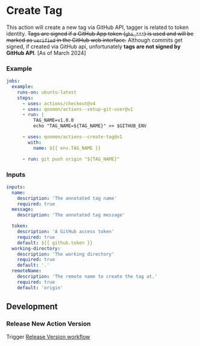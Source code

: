 # Create Tag

This action will create a new tag via GitHub API, tagger is related to token identity.
~~Tags are signed if a GitHub App token (`ghs_***`) is used and will be marked as `verified` in the GitHub web interface.~~
Although commits get signed, if created via GitHub api, unfortunately **tags are not signed by GitHub API**. [As of March 2024]


### Example

```yaml
jobs:
  example:
    runs-on: ubuntu-latest
    steps:
      - uses: actions/checkout@v4
      - uses: qoomon/actions--setup-git-user@v1
      - run: |
          TAG_NAME=v1.0.0
          echo "TAG_NAME=${TAG_NAME}" >> $GITHUB_ENV

      - uses: qoomon/actions--create-tag@v1
        with:
          name: ${{ env.TAG_NAME }}

      - run: git push origin "${TAG_NAME}"
```

### Inputs

```yaml
inputs:
  name:
    description: 'The annotated tag name'
    required: true
  message:
    description: 'The annotated tag message'

  token:
    description: 'A GitHub access token'
    required: true
    default: ${{ github.token }}
  working-directory:
    description: 'The working directory'
    required: true
    default: '.'
  remoteName:
    description: 'The remote name to create the tag at.'
    required: true
    default: 'origin'
```

## Development

### Release New Action Version

Trigger [Release Version workflow](/actions/workflows/action-release.yaml)
